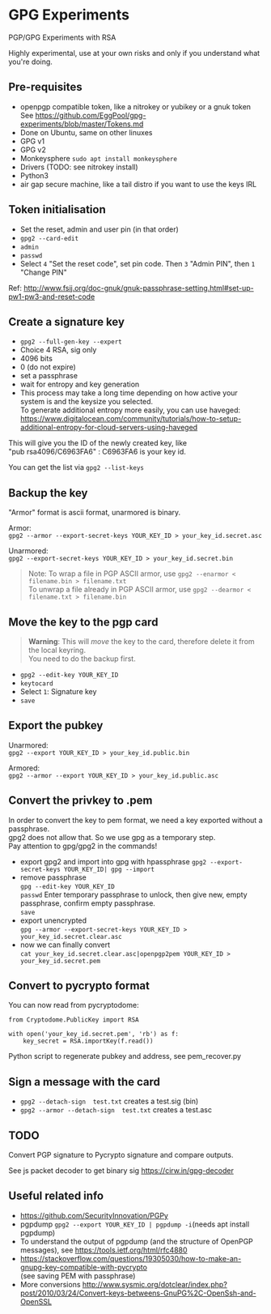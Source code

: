 # GPG Experiments

PGP/GPG Experiments with RSA

Highly experimental, use at your own risks and only if you understand what you're doing.

## Pre-requisites

- openpgp compatible token, like a nitrokey or yubikey or a gnuk token  
  See https://github.com/EggPool/gpg-experiments/blob/master/Tokens.md
- Done on Ubuntu, same on other linuxes
- GPG v1
- GPG v2
- Monkeysphere `sudo apt install monkeysphere`
- Drivers (TODO: see nitrokey install)
- Python3
- air gap secure machine, like a tail distro if you want to use the keys IRL

## Token initialisation

- Set the reset, admin and user pin (in that order)
- `gpg2 --card-edit`
- `admin`
- `passwd`
- Select `4` "Set the reset code", set pin code. Then `3` "Admin PIN", then `1` "Change PIN"

Ref: http://www.fsij.org/doc-gnuk/gnuk-passphrase-setting.html#set-up-pw1-pw3-and-reset-code

## Create a signature key

- `gpg2 --full-gen-key --expert`
- Choice 4 RSA, sig only
- 4096 bits
- 0 (do not expire)
- set a passphrase
- wait for entropy and key generation
- This process may take a long time depending on how active your system is and the keysize you selected.  
 To generate additional entropy more easily, you can use haveged: https://www.digitalocean.com/community/tutorials/how-to-setup-additional-entropy-for-cloud-servers-using-haveged

This will give you the ID of the newly created key, like  
"pub rsa4096/C6963FA6" : C6963FA6 is your key id.

You can get the list via `gpg2 --list-keys`

## Backup the key

"Armor" format is ascii format, unarmored is binary.

Armor:  
`gpg2 --armor --export-secret-keys YOUR_KEY_ID > your_key_id.secret.asc`

Unarmored:  
`gpg2 --export-secret-keys YOUR_KEY_ID > your_key_id.secret.bin`

> Note: To wrap a file in PGP ASCII armor, use `gpg2 --enarmor < filename.bin > filename.txt`  
To unwrap a file already in PGP ASCII armor, use `gpg2 --dearmor < filename.txt > filename.bin`

## Move the key to the pgp card

> **Warning**: This will *move* the key to the card, therefore delete it from the local keyring.  
You need to do the backup first.

- `gpg2 --edit-key YOUR_KEY_ID`
- `keytocard`
- Select `1`: Signature key
- `save`

## Export the pubkey

Unarmored:  
`gpg2 --export YOUR_KEY_ID > your_key_id.public.bin`

Armored:  
`gpg2 --armor --export YOUR_KEY_ID > your_key_id.public.asc`

## Convert the privkey to .pem

In order to convert the key to pem format, we need a key exported without a passphrase.  
gpg2 does not allow that. So we use gpg as a temporary step.  
Pay attention to gpg/gpg2 in the commands!

- export gpg2 and import into gpg with hpassphrase 
  `gpg2 --export-secret-keys YOUR_KEY_ID| gpg --import`
- remove passphrase  
  `gpg --edit-key YOUR_KEY_ID`  
  `passwd` Enter temporary passphrase to unlock, then give new, empty passphrase, confirm empty passphrase.  
  `save`
- export unencrypted  
   `gpg --armor --export-secret-keys YOUR_KEY_ID > your_key_id.secret.clear.asc`
- now we can finally convert  
  `cat your_key_id.secret.clear.asc|openpgp2pem YOUR_KEY_ID > your_key_id.secret.pem`

## Convert to pycrypto format

You can now read from pycryptodome:

```
from Cryptodome.PublicKey import RSA

with open('your_key_id.secret.pem', 'rb') as f:
    key_secret = RSA.importKey(f.read())
```

Python script to regenerate pubkey and address, see pem_recover.py

## Sign a message with the card

- `gpg2 --detach-sign  test.txt` creates a test.sig (bin)
- `gpg2 --armor --detach-sign  test.txt` creates a test.asc

## TODO

Convert PGP signature to Pycrypto signature and compare outputs.

See js packet decoder to get binary sig
https://cirw.in/gpg-decoder

## Useful related info

* https://github.com/SecurityInnovation/PGPy  
* pgpdump `gpg2 --export YOUR_KEY_ID | pgpdump -i`(needs apt install pgpdump)  
* To understand the output of pgpdump (and the structure of OpenPGP messages), see https://tools.ietf.org/html/rfc4880
* https://stackoverflow.com/questions/19305030/how-to-make-an-gnupg-key-compatible-with-pycrypto  
  (see saving PEM with passphrase)
* More conversions http://www.sysmic.org/dotclear/index.php?post/2010/03/24/Convert-keys-betweens-GnuPG%2C-OpenSsh-and-OpenSSL
